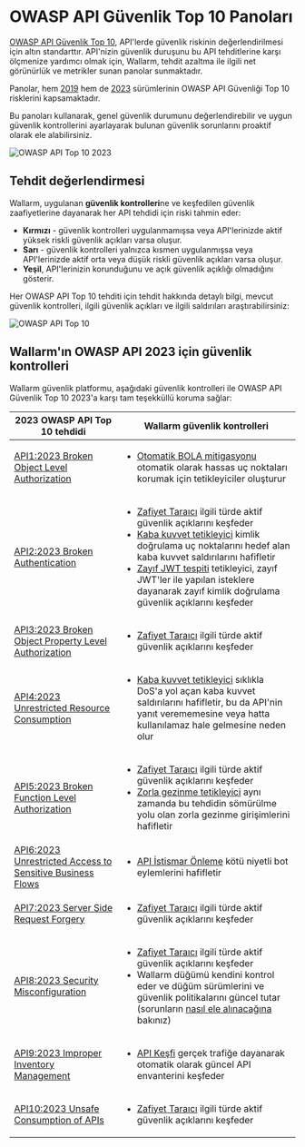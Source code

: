 # OWASP API Güvenlik Top 10 Panoları

[OWASP API Güvenlik Top 10](https://owasp.org/www-project-api-security/), API'lerde güvenlik riskinin değerlendirilmesi için altın standarttır. API'nizin güvenlik duruşunu bu API tehditlerine karşı ölçmenize yardımcı olmak için, Wallarm, tehdit azaltma ile ilgili net görünürlük ve metrikler sunan panolar sunmaktadır.

Panolar, hem [2019](https://owasp.org/API-Security/editions/2019/en/0x00-header/) hem de [2023](https://owasp.org/API-Security/editions/2023/en/0x00-header/) sürümlerinin OWASP API Güvenliği Top 10 risklerini kapsamaktadır.

Bu panoları kullanarak, genel güvenlik durumunu değerlendirebilir ve uygun güvenlik kontrollerini ayarlayarak bulunan güvenlik sorunlarını proaktif olarak ele alabilirsiniz.

![OWASP API Top 10 2023](../../images/user-guides/dashboard/owasp-api-top-ten-2023-dash.png)

## Tehdit değerlendirmesi

Wallarm, uygulanan **güvenlik kontrolleri**ne ve keşfedilen güvenlik zaafiyetlerine dayanarak her API tehdidi için riski tahmin eder:

* **Kırmızı** - güvenlik kontrolleri uygulanmamışsa veya API'lerinizde aktif yüksek riskli güvenlik açıkları varsa oluşur.
* **Sarı** - güvenlik kontrolleri yalnızca kısmen uygulanmışsa veya API'lerinizde aktif orta veya düşük riskli güvenlik açıkları varsa oluşur.
* **Yeşil**, API'lerinizin korunduğunu ve açık güvenlik açıklığı olmadığını gösterir.

Her OWASP API Top 10 tehditi için tehdit hakkında detaylı bilgi, mevcut güvenlik kontrolleri, ilgili güvenlik açıkları ve ilgili saldırıları araştırabilirsiniz:

![OWASP API Top 10](../../images/user-guides/dashboard/owasp-api-top-ten-2023-dash-details.png)

## Wallarm'ın OWASP API 2023 için güvenlik kontrolleri

Wallarm güvenlik platformu, aşağıdaki güvenlik kontrolleri ile OWASP API Güvenlik Top 10 2023'a karşı tam teşekküllü koruma sağlar:

| 2023 OWASP API Top 10 tehdidi | Wallarm güvenlik kontrolleri |
| ----------------------- | ------------------------ |
| [API1:2023 Broken Object Level Authorization](https://github.com/OWASP/API-Security/blob/master/editions/2023/en/0xa1-broken-object-level-authorization.md) | <ul><li>[Otomatik BOLA mitigasyonu](../../admin-en/configuration-guides/protecting-against-bola.md#automatic-bola-protection-for-endpoints-discovered-by-api-discovery) otomatik olarak hassas uç noktaları korumak için tetikleyiciler oluşturur</li></ul> |
| [API2:2023 Broken Authentication](https://github.com/OWASP/API-Security/blob/master/editions/2023/en/0xa2-broken-authentication.md) | <ul><li>[Zafiyet Taraıcı](../../about-wallarm/detecting-vulnerabilities.md#vulnerability-scanner) ilgili türde aktif güvenlik açıklarını keşfeder</li><li>[Kaba kuvvet tetikleyici](../../admin-en/configuration-guides/protecting-against-bruteforce.md) kimlik doğrulama uç noktalarını hedef alan kaba kuvvet saldırılarını hafifletir</li><li>[Zayıf JWT tespiti](../triggers/trigger-examples.md#detect-weak-jwts) tetikleyici, zayıf JWT'ler ile yapılan isteklere dayanarak zayıf kimlik doğrulama güvenlik açıklarını keşfeder</li></ul> |
| [API3:2023 Broken Object Property Level Authorization](https://github.com/OWASP/API-Security/blob/master/editions/2023/en/0xa3-broken-object-property-level-authorization.md) | <ul><li>[Zafiyet Taraıcı](../../about-wallarm/detecting-vulnerabilities.md#vulnerability-scanner) ilgili türde aktif güvenlik açıklarını keşfeder</li></ul> |
| [API4:2023 Unrestricted Resource Consumption](https://github.com/OWASP/API-Security/blob/master/editions/2023/en/0xa4-unrestricted-resource-consumption.md) | <ul><li>[Kaba kuvvet tetikleyici](../../admin-en/configuration-guides/protecting-against-bruteforce.md) sıklıkla DoS'a yol açan kaba kuvvet saldırılarını hafifletir, bu da API'nin yanıt verememesine veya hatta kullanılamaz hale gelmesine neden olur</li></ul> |
| [API5:2023 Broken Function Level Authorization](https://github.com/OWASP/API-Security/blob/master/editions/2023/en/0xa5-broken-function-level-authorization.md) | <ul><li>[Zafiyet Taraıcı](../../about-wallarm/detecting-vulnerabilities.md#vulnerability-scanner) ilgili türde aktif güvenlik açıklarını keşfeder</li><li>[Zorla gezinme tetikleyici](../../admin-en/configuration-guides/protecting-against-bruteforce.md) aynı zamanda bu tehdidin sömürülme yolu olan zorla gezinme girişimlerini hafifletir</li></ul> |
| [API6:2023 Unrestricted Access to Sensitive Business Flows](https://github.com/OWASP/API-Security/blob/master/editions/2023/en/0xa6-unrestricted-access-to-sensitive-business-flows.md) | <ul><li>[API İstismar Önleme](../../api-abuse-prevention/overview.md) kötü niyetli bot eylemlerini hafifletir</li></ul> |
| [API7:2023 Server Side Request Forgery](https://github.com/OWASP/API-Security/blob/master/editions/2023/en/0xa7-server-side-request-forgery.md) | <ul><li>[Zafiyet Taraıcı](../../about-wallarm/detecting-vulnerabilities.md#vulnerability-scanner) ilgili türde aktif güvenlik açıklarını keşfeder</li></ul> |
| [API8:2023 Security Misconfiguration](https://github.com/OWASP/API-Security/blob/master/editions/2023/en/0xa8-security-misconfiguration.md) | <ul><li>[Zafiyet Taraıcı](../../about-wallarm/detecting-vulnerabilities.md#vulnerability-scanner) ilgili türde aktif güvenlik açıklarını keşfeder</li><li>Wallarm düğümü kendini kontrol eder ve düğüm sürümlerini ve güvenlik politikalarını güncel tutar (sorunların [nasıl ele alınacağına](../../faq/node-issues-on-owasp-dashboards.md) bakınız)</li></ul> |
| [API9:2023 Improper Inventory Management](https://github.com/OWASP/API-Security/blob/master/editions/2023/en/0xa9-improper-inventory-management.md) | <ul><li>[API Keşfi](../../api-discovery/overview.md) gerçek trafiğe dayanarak otomatik olarak güncel API envanterini keşfeder</li></ul> |
| [API10:2023 Unsafe Consumption of APIs](https://github.com/OWASP/API-Security/blob/master/editions/2023/en/0xaa-unsafe-consumption-of-apis.md) | <ul><li>[Zafiyet Taraıcı](../../about-wallarm/detecting-vulnerabilities.md#vulnerability-scanner) ilgili türde aktif güvenlik açıklarını keşfeder</li></ul> |
